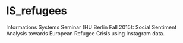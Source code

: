 # IS_refugees
Informations Systems Seminar (HU Berlin Fall 2015): Social Sentiment Analysis towards European Refugee Crisis using Instagram data.
